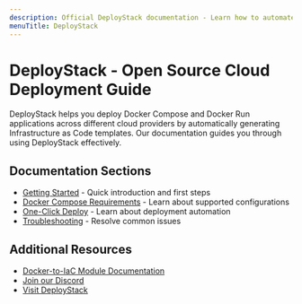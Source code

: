 ```yaml
---
description: Official DeployStack documentation - Learn how to automate Docker Compose and run deployments across cloud providers. Clear guides and technical references for effective deployment automation.
menuTitle: DeployStack
---
```


# DeployStack - Open Source Cloud Deployment Guide

DeployStack helps you deploy Docker Compose and Docker Run applications across different cloud providers by automatically generating Infrastructure as Code templates. Our documentation guides you through using DeployStack effectively.

## Documentation Sections

- [Getting Started](/docs/deploystack/getting-started.md) - Quick introduction and first steps
- [Docker Compose Requirements](/docs/deploystack/docker-compose-requirements.md) - Learn about supported configurations
- [One-Click Deploy](/docs/deploystack/one-click-deploy.md) - Learn about deployment automation
- [Troubleshooting](/docs/deploystack/troubleshooting.md) - Resolve common issues

## Additional Resources

- [Docker-to-IaC Module Documentation](/docs/docker-to-iac/index.md)
- [Join our Discord](https://discord.gg/UjFWwByB)
- [Visit DeployStack](https://deploystack.io)
